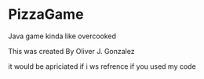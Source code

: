 # PizzaGame
Java game
kinda like overcooked

This was created By Oliver J. Gonzalez

it would be apriciated if i ws refrence if you used my code

